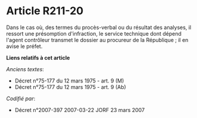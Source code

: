 # Article R211-20

Dans le cas où, des termes du procès-verbal ou du résultat des analyses, il ressort une présomption d'infraction, le service
technique dont dépend l'agent contrôleur transmet le dossier au procureur de la République ; il en avise le préfet.

**Liens relatifs à cet article**

_Anciens textes_:

  - Décret n°75-177 du 12 mars 1975 - art. 9 (M)
  - Décret n°75-177 du 12 mars 1975 - art. 9 (Ab)

_Codifié par_:

  - Décret n°2007-397 2007-03-22 JORF 23 mars 2007
